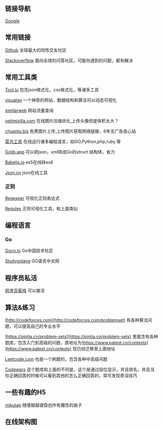 ## 链接导航

[Google](https://www.google.com)

## 常用链接

[Github](https://github.com/) 全球最大的同性交友社区

[Stackoverflow](https://stackoverflow.com/) 面向全球的问答社区，可能你遇到的问题，都有解决

## 常用工具类

[Tool.lu](https://tool.lu/) 包含json格式化，css格式化，等诸多工具

[visualgo](https://visualgo.net/zh) 一个神奇的网站，数据结构和算法可以动态可视化

[similarweb](https://www.similarweb.com/) 网站流量查询

[optimizilla.com](http://optimizilla.com/zh/) 在线图片压缩优化,上传头像但是体积太大？

[chuantu.biz](https://www.chuantu.biz/) 免费图片上传,上传图片获取网络链接，6年无广告良心站

[菜鸟工具](https://c.runoob.com/) 在线运行诸多编程语言，如GO,Python,php,ruby 等

[Golib.app](https://golib.app/tools) 可以把json，xml转成Go的struct 结构体，省力

[Babeljs.io](https://babeljs.io/repl/) es5在线转es6

[Json.cn](https://www.json.cn/) json在线工具

### 正则

[Regexper](https://regexper.com/#%5B%5Cw-.%5D%2B%40%5B%5Cw-%5D%2B%28.%5B%5Cw_-%5D%2B%29%2B) 可视化正则表达式

[Regulex](https://jex.im/regulex/) 正则可视化工具，和上面类似

## 编程语言

### Go

[Gocn.io](https://gocn.io/) Go中国技术社区

[Studygolang](https://studygolang.com/) GO语言中文网

## 程序员私活

[程序员客栈](https://www.proginn.com/) 可以接活

## 算法&练习

[http://codeforces.com](http://codeforces.com/problemset) 有各种算法问题，可以提高自己的专业水平

[https://pintia.cn/problem-sets](https://pintia.cn/problem-sets) 里面含有各种题库，包含入门到高级的问题，原地址为[https://www.patest.cn/contests](https://www.patest.cn/contests) 现已经迁移至上面地址

[Leetcode.com](https://leetcode.com/problemset/all/) 也是一个刷题的，包含各种中高级问题

[Codewars](https://www.codewars.com/) 这个题库和上面的不同是，这个是通过段位显示，并且排名，并且当你正确回答的时候可以看到其他的怎么正确回答的，常可发现奇淫技巧

## 一些有趣的H5

[mikutap](https://aidn.jp/mikutap/) 随便敲敲键盘创作有魔性的曲子

## 在线架构图
